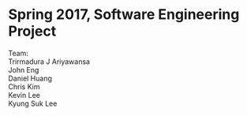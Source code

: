 # Spring 2017, Software Engineering Project 

Team:   
  Trirmadura J Ariyawansa  
  John Eng  
  Daniel Huang  
  Chris Kim  
  Kevin Lee  
  Kyung Suk Lee  
